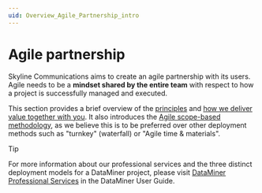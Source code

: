 ```yaml
---
uid: Overview_Agile_Partnership_intro
---
```


# Agile partnership

Skyline Communications aims to create an agile partnership with its users. Agile needs to be a **mindset shared by the entire team** with respect to how a project is successfully managed and executed.

This section provides a brief overview of the [principles](xref:Overview_Agile_Partnership_principles) and [how we deliver value together with you](xref:Overview_Agile_Partnership_delivering_value). It also introduces the [Agile scope-based methodology](xref:Overview_Agile_Partnership_scope_based_deployment), as we believe this is to be preferred over other deployment methods such as "turnkey" (waterfall) or "Agile time & materials".

> [!TIP]
> For more information about our professional services and the three distinct deployment models for a DataMiner project, please visit [DataMiner Professional Services](xref:Part52ProfessionalServices) in the DataMiner User Guide.
